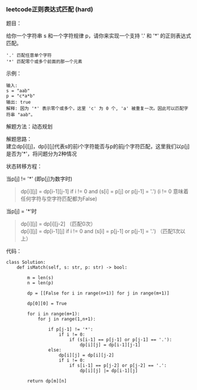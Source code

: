 ### leetcode正则表达式匹配 (hard)

题目：

给你一个字符串 s 和一个字符规律 p，请你来实现一个支持 '.' 和 '*' 的正则表达式匹配。

```
'.' 匹配任意单个字符
'*' 匹配零个或多个前面的那一个元素
```

示例：

```
输入:
s = "aab"
p = "c*a*b"
输出: true
解释: 因为 '*' 表示零个或多个，这里 'c' 为 0 个, 'a' 被重复一次。因此可以匹配字符串 "aab"。
```

解题方法：动态规划

解题思路：  
建立dp[i][j]，dp[i][j]代表s的前i个字符能否与p的前j个字符匹配，这里我们以p[j]是否为'*'，将问题分为2种情况

状态转移方程：

当p[j] != '*' (即p[j]为数字时)  
>dp[i][j] = dp[i-1][j-1] if i != 0 and (s[i] = p[j] or p[j-1] = '.') (i != 0 意味着任何字符与空字符匹配都为False)

当p[j] = '*'时  
>dp[i][j] = dp[i][j-2] （匹配0次）  
>dp[i][j] = dp[i-1][j] if i != 0 and (s[i] = p[j-1] or p[j-1] = '.') （匹配1次以上）

代码：
```
class Solution:
    def isMatch(self, s: str, p: str) -> bool:

        m = len(s)
        n = len(p)
        
        dp = [[False for i in range(n+1)] for j in range(m+1)]
        
        dp[0][0] = True
        
        for i in range(m+1):
            for j in range(1,n+1):

                if p[j-1] != '*':
                    if i != 0:
                        if (s[i-1] == p[j-1] or p[j-1] == '.'):
                            dp[i][j] = dp[i-1][j-1]
                else:
                    dp[i][j] = dp[i][j-2]
                    if i != 0:
                        if s[i-1] == p[j-2] or p[j-2] == '.':
                            dp[i][j] |= dp[i-1][j]

        return dp[m][n]
```

